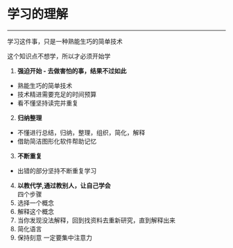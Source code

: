 # 学习的理解
---

学习这件事，只是一种熟能生巧的简单技术

这个知识点不想学，所以才必须开始学

1. **强迫开始 - 去做害怕的事，结果不过如此**
- 熟能生巧的简单技术
- 技术精进需要充足的时间预算
- 看不懂坚持读完并重复

2. **归纳整理**
- 不懂进行总结，归纳，整理，组织，简化，解释
- 借助简洁图形化软件帮助记忆

3. **不断重复**
- 出错的部分坚持不断重复学习

4. **以教代学,通过教别人，让自己学会**
<br>四个步骤
 1. 选择一个概念
 2. 解释这个概念
 3. 当你发现没法解释，回到找资料去重新研究，直到解释出来
 4. 简化语言
 5. 保持刻意
一定要集中注意力